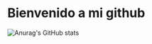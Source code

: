 # Bienvenido a mi github

![Anurag's GitHub stats](https://github-readme-stats.vercel.app/api?username=nafdez&show_icons=true&theme=transparent)
